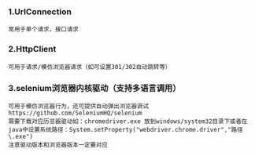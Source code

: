 
### 1.UrlConnection
```
常用于单个请求，接口请求
```

### 2.HttpClient
```
可用于请求/模仿浏览器请求（如可设置301/302自动跳转等）
```

### 3.selenium浏览器内核驱动（支持多语言调用）
```
可用于模仿浏览器行为，还可提供自动弹出浏览器调试
https://github.com/SeleniumHQ/selenium
需要下载对应历览器驱动如：chromedriver.exe 放到windows/system32目录下或者在java中设置系统路径：System.setProperty("webdriver.chrome.driver","路径\.exe")
注意驱动版本和浏览器版本一定要对应
```
